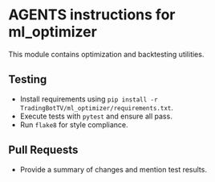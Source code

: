 # AGENTS instructions for ml_optimizer

This module contains optimization and backtesting utilities.

## Testing
- Install requirements using `pip install -r TradingBotTV/ml_optimizer/requirements.txt`.
- Execute tests with `pytest` and ensure all pass.
- Run `flake8` for style compliance.

## Pull Requests
- Provide a summary of changes and mention test results.

